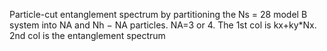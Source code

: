 Particle-cut entanglement spectrum by partitioning the Ns = 28 model B system into NA and Nh − NA particles. NA=3 or 4.
The 1st col is kx+ky*Nx. 2nd col is the entanglement spectrum
